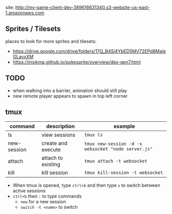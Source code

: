 site: http://my-game-client-dev-389616631340.s3-website-us-east-1.amazonaws.com

## Sprites / Tilesets

places to look for more sprites and tilesets:

- https://drive.google.com/drive/folders/17Q_B4Si4YbED5MV72EPd8MaleGLayxXM
- https://msikma.github.io/pokesprite/overview/dex-gen7.html

## TODO

- when walking into a barrier, animation should still play
- new remote player appears to spawn in top left corner

## tmux

| command     | description        | example                                             |
| ----------- | ------------------ | --------------------------------------------------- |
| ls          | view sessions      | `tmux ls`                                           |
| new-session | create and execute | `tmux new-session -d -s websocket "node server.js"` |
| attach      | attach to existing | `tmux attach -t websocket`                          |
| kill        | kill session       | `tmux kill-session -t websocket`                    |

- When tmux is opened, type `ctrl+b` and then type `s` to switch between active sessions
- `ctrl+b` then `:` to type commands
   - `new` for a new session
   - `switch -t <name>` to switch
